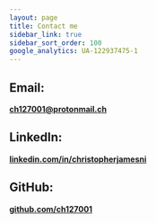 ```yaml
---
layout: page
title: Contact me
sidebar_link: true
sidebar_sort_order: 100
google_analytics: UA-122937475-1
---
```


## Email: ##
[**ch127001@protonmail.ch**](mailto:ch127001@protonmail.ch)

## LinkedIn: ##
[**linkedin.com/in/christopherjamesni**](https://linkedin.com/in/christopherjamesni/)

## GitHub: ##
[**github.com/ch127001**](https://github.com/ch127001)
